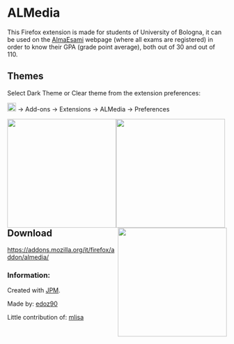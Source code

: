 # ALMedia
This Firefox extension is made for students of University of Bologna, it can be used on the [AlmaEsami](https://almaesami.unibo.it) webpage (where all exams are registered) in order to know their GPA (grade point average), both out of 30 and out of 110.

## Themes
Select Dark Theme or Clear theme from the extension preferences:

<img src="https://blog.swisscows.ch/wp-content/uploads/2016/04/hamburger-icon.jpg" alt="Preferences" height="20"/> &rarr; Add-ons &rarr; Extensions &rarr; ALMedia &rarr; Preferences

<img width="250" style="float: left;" src="https://addons.cdn.mozilla.net/user-media/previews/full/173/173984.png?modified=1462870353"/>
<img width="250" style="float: left;" src="https://addons.cdn.mozilla.net/user-media/previews/full/173/173985.png?modified=1462870353"/>
<img width="250" style="float: right;" src="https://addons.cdn.mozilla.net/user-media/previews/full/173/173986.png?modified=1462870353"/>

## Download 
https://addons.mozilla.org/it/firefox/addon/almedia/

### Information:
Created with [JPM](https://github.com/mozilla/jpm).

Made by: 
[edoz90](https://github.com/edoz90)

Little contribution of:
[mlisa](https://github.com/mlisa)

